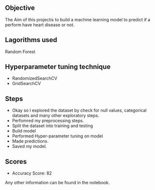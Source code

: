 ## Objective
The Aim of this projectis to build a machine learning model to predict if a perform have heart disease or not.

## Lagorithms used
Random Forest

## Hyperparameter tuning technique
* RandomizedSearchCV
* GridSearchCV

## Steps
* Okay so I explored the dataset by check for null values, categorical datasets and many other exploratory steps.
* Perfomred my preprocessing steps.
* Split the dataset into training and testing
* Build model
* Performed Hyper-parameter tuning on model
* Made predictions.
* Saved my model.

## Scores
* Accuracy Score: 82

Any other information can be found in the notebook.
